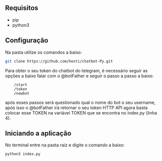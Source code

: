 ## Requisitos

- pip
- python3

## Configuração

Na pasta utilize os comandos a baixo:

```bash
git clone https://github.com/hexti/chatbot-Py.git
```

Para obter o seu token do chatbot do telegram, é necessário seguir as opções a baixo falar com o @botFather e seguir o passo a passo a baixo:

```
    /start
    /token
    /newbot
```

após esses passos será questionado qual o nome do bot o seu username, após isso o @botFather irá retornar o seu token HTTP API agora basta colocar esse TOKEN na variável TOKEN que se encontra no index.py (linha 4).

## Iniciando a aplicação

No terminal entre na pasta raiz e digite o comando a baixo:

```bash
python3 index.py
```